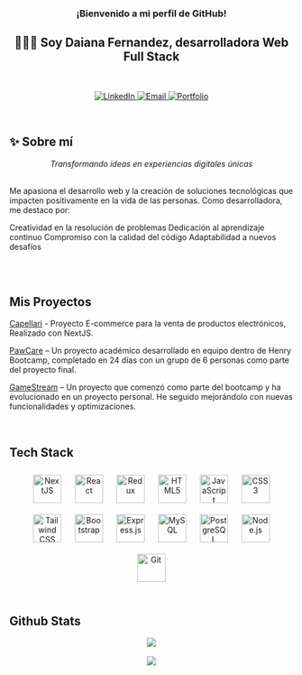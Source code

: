 ### <div align="center">¡Bienvenido a mi perfil de GitHub!</div>  
## <div align="center">👩🏻‍💻 Soy Daiana Fernandez, desarrolladora Web Full Stack </div>  


</br>
<p align="center">
  <a href="https://linkedin.com/in/daifernandez">
    <img src="https://img.shields.io/badge/LinkedIn-silver?style=for-the-badge&logo=linkedin&logoColor=black" alt="LinkedIn"/>
  </a>
  <a href="mailto:dtama.fernandez@gmail.com">
    <img src="https://img.shields.io/badge/Email-silver?style=for-the-badge&logo=gmail&logoColor=black" alt="Email"/>
  </a>
  <a href="https://daifernandez.com">
    <img src="https://img.shields.io/badge/Portfolio-silver?style=for-the-badge&logo=google-chrome&logoColor=black" alt="Portfolio"/>
  </a>
</p>
</div>
<br>

## ✨ Sobre mí
<p align="center"><em>
Transformando ideas en experiencias digitales únicas
</em></p>
<br>
Me apasiona el desarrollo web y la creación de soluciones tecnológicas que impacten positivamente en la vida de las personas. Como desarrolladora, me destaco por:

Creatividad en la resolución de problemas
Dedicación al aprendizaje continuo
Compromiso con la calidad del código
Adaptabilidad a nuevos desafíos

<br>

<br/>  

## Mis Proyectos
[Capellari](https://e-commerce-capellari.vercel.app/productos/todos) - Proyecto E-commerce para la venta de productos electrónicos, Realizado con NextJS.

[PawCare](http://pawcare.vercel.app/) – Un proyecto académico desarrollado en equipo dentro de Henry Bootcamp, completado en 24 días con un grupo de 6 personas como parte del proyecto final.

[GameStream](https://www.gamestream.dev) – Un proyecto que comenzó como parte del bootcamp y ha evolucionado en un proyecto personal. He seguido mejorándolo con nuevas funcionalidades y optimizaciones. 


  
<br/>  
 
## Tech Stack  

<div align="center">  
<a href="https://nextjs.org/" target="_blank"><img style="margin: 10px" src="https://profilinator.rishav.dev/skills-assets/nextjs.png" alt="NextJS" height="50" /></a> 
<a href="https://reactjs.org/" target="_blank"><img style="margin: 10px" src="https://profilinator.rishav.dev/skills-assets/react-original-wordmark.svg" alt="React" height="50" /></a>  
<a href="https://redux.js.org/" target="_blank"><img style="margin: 10px" src="https://profilinator.rishav.dev/skills-assets/redux-original.svg" alt="Redux" height="50" /></a>  
<a href="https://en.wikipedia.org/wiki/HTML5" target="_blank"><img style="margin: 10px" src="https://profilinator.rishav.dev/skills-assets/html5-original-wordmark.svg" alt="HTML5" height="50" /></a>  
<a href="https://www.javascript.com/" target="_blank"><img style="margin: 10px" src="https://profilinator.rishav.dev/skills-assets/javascript-original.svg" alt="JavaScript" height="50" /></a>  
<a href="https://www.w3schools.com/css/" target="_blank"><img style="margin: 10px" src="https://profilinator.rishav.dev/skills-assets/css3-original-wordmark.svg" alt="CSS3" height="50" /></a>  
<a href="https://www.tailwindcss.com/" target="_blank"><img style="margin: 10px" src="https://profilinator.rishav.dev/skills-assets/tailwindcss.svg" alt="Tailwind CSS" height="50" /></a> 
<a href="https://getbootstrap.com/docs/3.4/javascript/" target="_blank"><img style="margin: 10px" src="https://profilinator.rishav.dev/skills-assets/bootstrap-plain.svg" alt="Bootstrap" height="50" /></a>  
<a href="https://expressjs.com/" target="_blank"><img style="margin: 10px" src="https://profilinator.rishav.dev/skills-assets/express-original-wordmark.svg" alt="Express.js" height="50" /></a>  
<a href="https://www.mysql.com/" target="_blank"><img style="margin: 10px" src="https://profilinator.rishav.dev/skills-assets/mysql-original-wordmark.svg" alt="MySQL" height="50" /></a>  
<a href="https://www.postgresql.org/" target="_blank"><img style="margin: 10px" src="https://profilinator.rishav.dev/skills-assets/postgresql-original-wordmark.svg" alt="PostgreSQL" height="50" /></a>  
<a href="https://nodejs.org/" target="_blank"><img style="margin: 10px" src="https://profilinator.rishav.dev/skills-assets/nodejs-original-wordmark.svg" alt="Node.js" height="50" /></a>  
<a href="https://github.com/" target="_blank"><img style="margin: 10px" src="https://profilinator.rishav.dev/skills-assets/git-scm-icon.svg" alt="Git" height="50" /></a> 
</div>

<br/>  


## Github Stats  
<div align="center"><img src="https://github-readme-stats.vercel.app/api?username=daifernandez&theme=omni&show_icons=true&count_private=true&hide_border=true" align="center" /></div>  

<br/> 
<div align="center">
<img src="https://komarev.com/ghpvc/?username=daifernandez&&style=flat-square" align="center" />
</div>  
